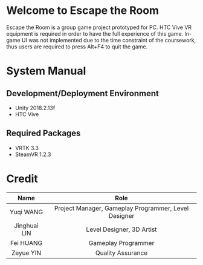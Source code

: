 # Welcome to Escape the Room
Escape the Room is a group game project prototyped for PC. HTC Vive VR equipment is required in order to have the full experience of this game. In-game UI was not implemented due to the time constraint of the coursework, thus users are required to press Alt+F4 to quit the game.

# System Manual
## Development/Deployment Environment
- Unity 2018.2.13f
- HTC Vive

## Required Packages
- VRTK 3.3
- SteamVR 1.2.3

# Credit
|Name|Role|
|:-:|:-:|
|Yuqi WANG|Project Manager, Gameplay Programmer, Level Designer|
|Jinghuai LIN|Level Designer, 3D Artist|
|Fei HUANG|Gameplay Programmer|
|Zeyue YIN|Quality Assurance|

